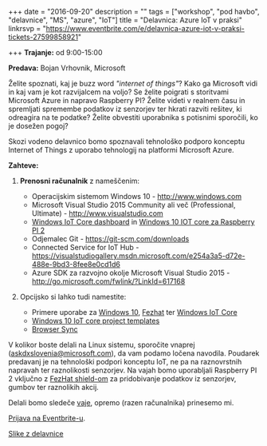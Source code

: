 +++
date = "2016-09-20"
description = ""
tags = ["workshop", "pod havbo", "delavnice", "MS", "azure", "IoT"]
title = "Delavnica: Azure IoT v praksi"
linkrsvp = "https://www.eventbrite.com/e/delavnica-azure-iot-v-praksi-tickets-27599858921"

+++
**Trajanje:** od 9:00-15:00

**Predava:** Bojan Vrhovnik, Microsoft

Želite spoznati, kaj je buzz word *"internet of things"*? Kako ga Microsoft vidi in kaj vam je kot
razvijalcem na voljo? Se želite poigrati s storitvami Microsoft Azure in napravo Raspberry PI?
Želite videti v realnem času in spremljati spremembe podatkov iz senzorjev ter hkrati razviti rešitev,
ki odreagira na te podatke? Želite obvestiti uporabnika s potisnimi sporočili, ko je dosežen pogoj?

Skozi vodeno delavnico bomo spoznavali tehnološko podporo konceptu Internet of Things z uporabo tehnologij
na platformi Microsoft Azure.
<!--more-->

**Zahteve:**

1. **Prenosni računalnik** z nameščenim:

   - Operacijskim sistemom Windows 10 - http://www.windows.com
   - Microsoft Visual Studio 2015 Community ali več (Professional, Ultimate) - http://www.visualstudio.com
   - [Windows IoT Core dashboard](http://go.microsoft.com/fwlink/?LinkID=708576) in [Windows 10 IOT core
     za Raspberry PI 2](https://developer.microsoft.com/en-us/windows/iot/Downloads.htm)
   - Odjemalec Git - https://git-scm.com/downloads
   - Connected Service for IoT Hub - https://visualstudiogallery.msdn.microsoft.com/e254a3a5-d72e-488e-9bd3-8fee8e0cd1d6
   - Azure SDK za razvojno okolje Microsoft Visual Studio 2015 - http://go.microsoft.com/fwlink/?LinkId=617168

2. Opcijsko si lahko tudi namestite:

   - Primere uporabe za [Windows 10](https://github.com/Microsoft/Windows-universal-samples), 
     [Fezhat](https://www.hackster.io/stepanb/fez-hat-windows-10-iot-core-and-azure-iot-hub-1172b5) ter
     [Windows IoT Core](https://github.com/ms-iot/samples)
   - [Windows 10 IoT core project templates](https://visualstudiogallery.msdn.microsoft.com/55b357e1-a533-43ad-82a5-a88ac4b01dec)
   - [Browser Sync](https://visualstudiogallery.msdn.microsoft.com/5741a548-5179-4a77-ad96-fca71535774d)

V kolikor boste delali na Linux sistemu, sporočite vnaprej (askdxslovenia@microsoft.com), da vam podamo
ločena navodila. Poudarek predavanj je na tehnološki podpori konceptu IoT, ne pa na raznovrstnih napravah
ter raznolikosti senzorjev. Na vajah bomo uporabljali Raspberry PI 2 vključno z 
[FezHat shield-om](https://www.ghielectronics.com/catalog/product/500) za
pridobivanje podatkov iz senzorjev, gumbov ter raznolikih akcij.

Delali bomo sledeče [vaje](http://aka.ms/iot-ctd-field-labs), opremo (razen računalnika) prinesemo mi.

[Prijava na Eventbrite-u](https://www.eventbrite.com/e/delavnica-azure-iot-v-praksi-tickets-27599858921).

[Slike z delavnice](https://www.facebook.com/ulfri/posts/1091654567569783)
